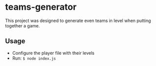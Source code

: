 # teams-generator

This project was designed to generate even teams in level when putting together a game.

## Usage

* Configure the player file with their levels
* Run: ``` $ node index.js ```